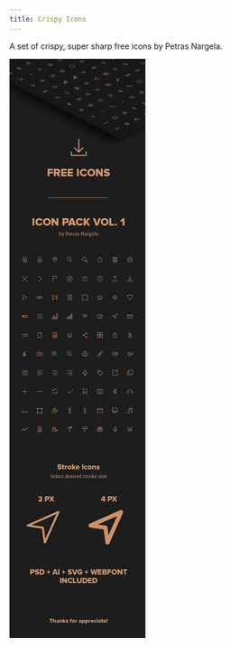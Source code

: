 ```yaml
---
title: Crispy Icons
---
```


A set of crispy, super sharp free icons by Petras Nargela.

![Crispy Icons](assets/img/work/proj-3/CrispyIcons-PetrasNargela.jpg)
